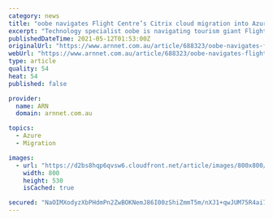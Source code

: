 ```yaml
---
category: news
title: "oobe navigates Flight Centre’s Citrix cloud migration into Azure"
excerpt: "Technology specialist oobe is navigating tourism giant Flight Centre through the migration of its Australian-based Citrix platform into the Microsoft Azure cloud."
publishedDateTime: 2021-05-12T01:53:00Z
originalUrl: "https://www.arnnet.com.au/article/688323/oobe-navigates-flight-centres-citrix-cloud-migration-into-azure/"
webUrl: "https://www.arnnet.com.au/article/688323/oobe-navigates-flight-centres-citrix-cloud-migration-into-azure/"
type: article
quality: 54
heat: 54
published: false

provider:
  name: ARN
  domain: arnnet.com.au

topics:
  - Azure
  - Migration

images:
  - url: "https://d2bs8hqp6qvsw6.cloudfront.net/article/images/800x800/dimg/flight_centre.jpeg"
    width: 800
    height: 530
    isCached: true

secured: "NaOIMXodyzXbPHdmPn2ZwBOKNemJ86I00zShiZmmT5m/nXJ1+qwJUM75R4ai7TjT1+2Ntt18vpF5gle6zIxAt59ew4IUHne4J+aY+qkmPv23F3OK3zqiuEkO3F1HKcrsHxfkvSdS8nf+wM04QYnL3Vtjfh8YNQVu+Smc5ShRTVAqeNxMJU5ymWYPbHixHPHQCcvmJV9APOxDWNStyZrPQeuWKxXnOTpw4zslCMeDmi+LXHdgK0Yi12WqsYaCPJvuDwK5AYzQtKdBsA9zqjMKfYh+7Ld+b4SOy7B4HRtv4vkihpaBF/q0KxfVkXD8ACkt9zfbIbaqUh/Wh1wvk5QSMUamJy13a6aYVSnDCE9EHYI=;b5wgGB/uXF6qRHeuE8Q8Aw=="
---
```


